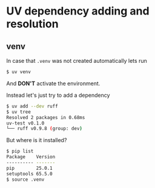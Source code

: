 # UV dependency adding and resolution

## venv

In case that `.venv` was not created automatically lets run

```bash
$ uv venv
```

And **DON'T** activate the environment.

Instead let's just try to add a dependency

```bash
$ uv add --dev ruff
$ uv tree
Resolved 2 packages in 0.68ms
uv-test v0.1.0
└── ruff v0.9.8 (group: dev)
```

But where is it installed?

```bash
$ pip list
Package    Version
---------- -------
pip        25.0.1
setuptools 65.5.0
$ source .venv
```
